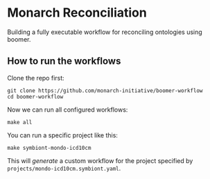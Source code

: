 # Monarch Reconciliation

Building a fully executable workflow for reconciling ontologies using boomer.

## How to run the workflows

Clone the repo first:

```
git clone https://github.com/monarch-initiative/boomer-workflow
cd boomer-workflow
```

Now we can run all configured workflows:

```
make all
```

You can run a specific project like this:

```
make symbiont-mondo-icd10cm
```

This will _generate_ a custom workflow for the project specified by `projects/mondo-icd10cm.symbiont.yaml`.

